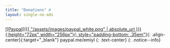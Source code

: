 ```yaml
---
title: "Donations" #
layout: single-no-ads
---
```


[![Paypal]({{ "/assets/images/paypal_white.png" | absolute_url }}){:height="72px" width="256px"}{: style="padding-bottom: .35em"}](https://www.paypal.me/emiyl){: .align-center}{:target="_blank"}
paypal.me/emiyl
{: .text-center}
{: .notice--info}